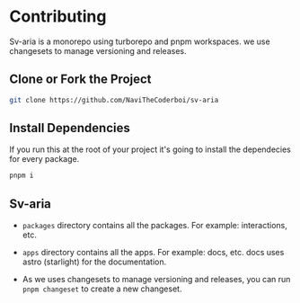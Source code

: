 # Contributing

Sv-aria is a monorepo using turborepo and pnpm workspaces.
we use changesets to manage versioning and releases.

## Clone or Fork the Project

```sh
git clone https://github.com/NaviTheCoderboi/sv-aria
```

## Install Dependencies

If you run this at the root of your project it's going to install the dependecies for every package.

```sh
pnpm i
```

## Sv-aria

-   `packages` directory contains all the packages. For example: interactions, etc.
-   `apps` directory contains all the apps. For example: docs, etc. docs uses astro (starlight) for the documentation.

-   As we uses changesets to manage versioning and releases, you can run `pnpm changeset` to create a new changeset.
